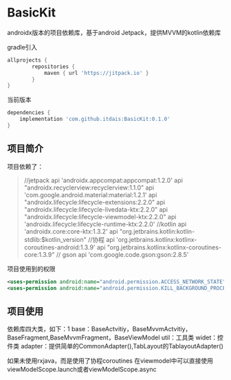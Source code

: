 # BasicKit
androidx版本的项目依赖库，基于android Jetpack，提供MVVM的kotlin依赖库

gradle引入
``` gradle
allprojects {
		repositories {
			maven { url 'https://jitpack.io' }
		}
}
```
当前版本
``` gradle
dependencies {
    implementation 'com.github.itdais:BasicKit:0.1.0'
}
```

## 项目简介

项目依赖了：
>    //jetpack
     api 'androidx.appcompat:appcompat:1.2.0'
     api "androidx.recyclerview:recyclerview:1.1.0"
     api 'com.google.android.material:material:1.2.1'
     api "androidx.lifecycle:lifecycle-extensions:2.2.0"
     api "androidx.lifecycle:lifecycle-livedata-ktx:2.2.0"
     api "androidx.lifecycle:lifecycle-viewmodel-ktx:2.2.0"
     api 'androidx.lifecycle:lifecycle-runtime-ktx:2.2.0'
     //kotlin
     api 'androidx.core:core-ktx:1.3.2'
     api "org.jetbrains.kotlin:kotlin-stdlib:$kotlin_version"
     //协程
     api 'org.jetbrains.kotlinx:kotlinx-coroutines-android:1.3.9'
     api "org.jetbrains.kotlinx:kotlinx-coroutines-core:1.3.9"
     // gson
     api 'com.google.code.gson:gson:2.8.5'

项目使用到的权限
``` xml
<uses-permission android:name="android.permission.ACCESS_NETWORK_STATE" />
<uses-permission android:name="android.permission.KILL_BACKGROUND_PROCESSES" />
```

## 项目使用

依赖库四大类，如下：1
base：BaseActvitiy，BaseMvvmActvitiy，BaseFragment,BaseMvvmFragment，BaseViewModel
util：工具类
widet：控件类
adapter：提供简单的CommonAdapter(),TabLayout的TablayoutAdapter()

如果未使用rxjava，而是使用了协程coroutines
在viewmodel中可以直接使用viewModelScope.launch或者viewModelScope.async